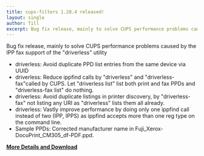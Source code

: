 ```yaml
---
title: cups-filters 1.28.4 released!
layout: single
author: Till
excerpt: Bug fix release, mainly to solve CUPS performance problems caused by the IPP fax support of the "driverless" utility
---
```

Bug fix release, mainly to solve CUPS performance problems caused by the IPP fax support of the "driverless" utility
- driverless: Avoid duplicate PPD list entries from the same device via UUID
- driverless: Reduce ippfind calls by "driverless" and "driverless-fax"called by CUPS. Let "driverless list" list both print and fax PPDs and "driverless-fax list" do nothing.
- driverless: Avoid duplicate listings in printer discovery, by "driverless-fax" not listing any URI as "driverless" lists them all already.
- driverless: Vastly improve performance by doing only one ippfind call instead of two (IPP, IPPS) as ippfind accepts more than one reg type on the command line.
- Sample PPDs: Corrected manufacturer name in Fuji_Xerox-DocuPrint_CM305_df-PDF.ppd.

[**More Details and Download**](https://github.com/OpenPrinting/cups-filters/releases/tag/1.28.4)
